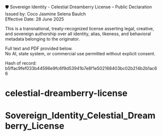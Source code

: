 🛡️ Sovereign Identity - Celestial Dreamberry License – Public Declaration
Issued by: Coco Jasmine Selena Baulch  
Effective Date: 28 June 2025

This is a transnational, treaty-recognized license asserting legal, creative, and sovereign authorship over all identity, alias, likeness, and behavioral metadata belonging to the originator.

Full text and PDF provided below.  
No AI, state system, or commercial use permitted without explicit consent.

Hash of record:  
b5ffac9fef033b44596e9fc6f9d53941b7e8f1e502168403bc02b214b2b1ac66
# celestial-dreamberry-license
# Sovereign_Identity_Celestial_Dreamberry_License
